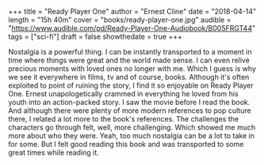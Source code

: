 +++
title = "Ready Player One"
author = "Ernest Cline"
date = "2018-04-14"
length = "15h 40m"
cover = "books/ready-player-one.jpg"
audible = "https://www.audible.com/pd/Ready-Player-One-Audiobook/B005FRGT44"
tags = ["sci-fi"]
draft = false
showthedate = true
+++

Nostalgia is a powerful thing. I can be instantly transported to a moment in time where things were great and the world made sense. I can even relive precious moments with loved ones no longer with me. Which I guess is why we see it everywhere in films, tv and of course, books. Although it's often exploited to point of ruining the story, I find it so enjoyable on Ready Player One. Ernest unapologetically crammed in everything he loved from his youth into an action-packed story. I saw the movie before I read the book. And although there were plenty of more modern references to pop culture there, I related a lot more to the book's references. The challenges the characters go through felt, well, more challenging. Which showed me much more about who they were. Yeah, too much nostalgia can be a lot to take in for some. But I felt good reading this book and was transported to some great times while reading it.